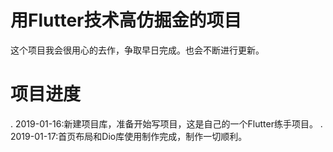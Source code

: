 # 用Flutter技术高仿掘金的项目

这个项目我会很用心的去作，争取早日完成。也会不断进行更新。

# 项目进度
. 2019-01-16:新建项目库，准备开始写项目，这是自己的一个Flutter练手项目。
. 2019-01-17:首页布局和Dio库使用制作完成，制作一切顺利。
